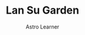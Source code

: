 ---
title: 'Lan Su Garden'
pubDate: 2022-07-01
description: 'This is the first post of my new Astro blog.'
author: 'Astro Learner'
image:
    url: '/src/posts/blog/img/LanSu.jpeg'
    alt: 'The full Astro logo.'
tags: ["astro", "blogging", "learning in public"]
---